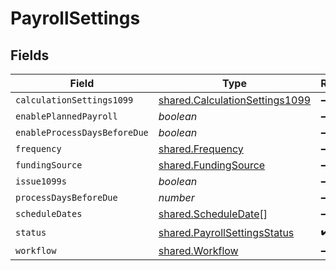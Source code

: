 # PayrollSettings


## Fields

| Field                                                                                   | Type                                                                                    | Required                                                                                | Description                                                                             |
| --------------------------------------------------------------------------------------- | --------------------------------------------------------------------------------------- | --------------------------------------------------------------------------------------- | --------------------------------------------------------------------------------------- |
| `calculationSettings1099`                                                               | [shared.CalculationSettings1099](../../../sdk/models/shared/calculationsettings1099.md) | :heavy_minus_sign:                                                                      | N/A                                                                                     |
| `enablePlannedPayroll`                                                                  | *boolean*                                                                               | :heavy_minus_sign:                                                                      | N/A                                                                                     |
| `enableProcessDaysBeforeDue`                                                            | *boolean*                                                                               | :heavy_minus_sign:                                                                      | N/A                                                                                     |
| `frequency`                                                                             | [shared.Frequency](../../../sdk/models/shared/frequency.md)                             | :heavy_minus_sign:                                                                      | N/A                                                                                     |
| `fundingSource`                                                                         | [shared.FundingSource](../../../sdk/models/shared/fundingsource.md)                     | :heavy_minus_sign:                                                                      | N/A                                                                                     |
| `issue1099s`                                                                            | *boolean*                                                                               | :heavy_minus_sign:                                                                      | N/A                                                                                     |
| `processDaysBeforeDue`                                                                  | *number*                                                                                | :heavy_minus_sign:                                                                      | N/A                                                                                     |
| `scheduleDates`                                                                         | [shared.ScheduleDate](../../../sdk/models/shared/scheduledate.md)[]                     | :heavy_minus_sign:                                                                      | N/A                                                                                     |
| `status`                                                                                | [shared.PayrollSettingsStatus](../../../sdk/models/shared/payrollsettingsstatus.md)     | :heavy_check_mark:                                                                      | N/A                                                                                     |
| `workflow`                                                                              | [shared.Workflow](../../../sdk/models/shared/workflow.md)                               | :heavy_minus_sign:                                                                      | N/A                                                                                     |